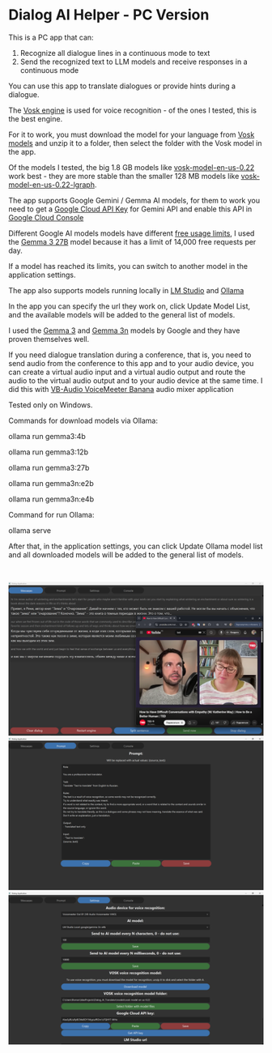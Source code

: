 # Dialog AI Helper - PC Version

This is a PC app that can:

1. Recognize all dialogue lines in a continuous mode to text
2. Send the recognized text to LLM models and receive responses in a continuous mode

You can use this app to translate dialogues or provide hints during a dialogue.

The [Vosk engine](https://alphacephei.com/vosk/) is used for voice recognition - of the ones I tested, this is the best engine.

For it to work, you must download the model for your language from [Vosk models](https://alphacephei.com/vosk/models) and unzip it to a folder, then select the folder with the Vosk model in the app.

Of the models I tested, the big 1.8 GB models like [vosk-model-en-us-0.22](https://alphacephei.com/vosk/models/vosk-model-en-us-0.22.zip) work best - they are more stable than the smaller 128 MB models like [vosk-model-en-us-0.22-lgraph](https://alphacephei.com/vosk/models/vosk-model-en-us-0.22-lgraph.zip).

The app supports Google Gemini / Gemma AI models, for them to work you need to get a [Google Cloud API Key](https://cloud.google.com/docs/authentication/api-keys) for Gemini API and enable this API in [Google Cloud Console](https://console.cloud.google.com/apis/api/generativelanguage.googleapis.com/)

Different Google AI models models have different [free usage limits](https://ai.google.dev/gemini-api/docs/rate-limits), I used the [Gemma 3 27B](https://ai.google.dev/gemma/docs/core) model because it has a limit of 14,000 free requests per day.

If a model has reached its limits, you can switch to another model in the application settings.

The app also supports models running locally in [LM Studio](https://lmstudio.ai/) and [Ollama](https://ollama.com/)

In the app you can specify the url they work on, click Update Model List, and the available models will be added to the general list of models.

I used the [Gemma 3](https://ai.google.dev/gemma/docs/core) and [Gemma 3n](https://ai.google.dev/gemma/docs/gemma-3n) models by Google and they have proven themselves well.

If you need dialogue translation during a conference, that is, you need to send audio from the conference to this app and to your audio device, you can create a virtual audio input and a virtual audio output and route the audio to the virtual audio output and to your audio device at the same time. I did this with [VB-Audio VoiceMeeter Banana](https://vb-audio.com/Voicemeeter/banana.htm) audio mixer application

Tested only on Windows.

Commands for download models via Ollama:

ollama run gemma3:4b

ollama run gemma3:12b

ollama run gemma3:27b

ollama run gemma3n:e2b

ollama run gemma3n:e4b

Command for run Ollama:

ollama serve

After that, in the application settings, you can click Update Ollama model list and all downloaded models will be added to the general list of models.

<br>

![Screenshot_messages](Screenshot_messages.png)<br>
![Screenshot_prompt](Screenshot_prompt.png)<br>
![Screenshot_settings](Screenshot_settings.png)<br>